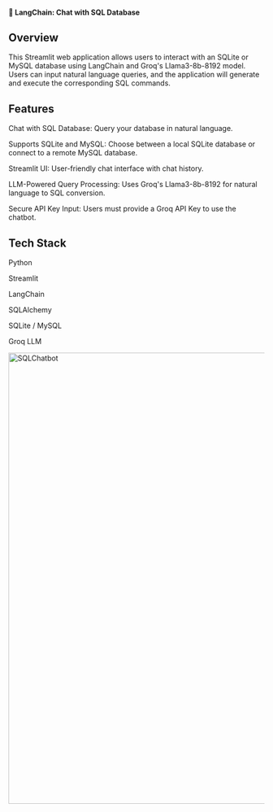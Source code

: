 #### 🦜 LangChain: Chat with SQL Database
##  Overview
This Streamlit web application allows users to interact with an SQLite or MySQL database using LangChain and Groq's Llama3-8b-8192 model. Users can input natural language queries, and the application will generate and execute the corresponding SQL commands.

##  Features
Chat with SQL Database: Query your database in natural language.

Supports SQLite and MySQL: Choose between a local SQLite database or connect to a remote MySQL database.

Streamlit UI: User-friendly chat interface with chat history.

LLM-Powered Query Processing: Uses Groq's Llama3-8b-8192 for natural language to SQL conversion.

Secure API Key Input: Users must provide a Groq API Key to use the chatbot.

##  Tech Stack
Python

Streamlit

LangChain

SQLAlchemy

SQLite / MySQL

Groq LLM

<img width="887" alt="SQLChatbot" src="https://github.com/user-attachments/assets/a32e5cc0-2426-42c2-9d8a-036d49a036c0" />

